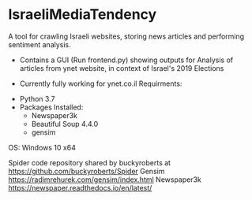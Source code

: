 # IsraeliMediaTendency

A tool for crawling Israeli websites, storing news articles and performing sentiment analysis.

- Contains a GUI (Run frontend.py) showing outputs for Analysis of articles from ynet website, in context of Israel's 2019 Elections

* Currently fully working for ynet.co.il
Requirments:
- Python 3.7
- Packages Installed:
  * Newspaper3k
  * Beautiful Soup 4.4.0
  * gensim

OS: Windows 10 x64
 
Spider code repository shared by buckyroberts at https://github.com/buckyroberts/Spider 
Gensim https://radimrehurek.com/gensim/index.html
Newspaper3k https://newspaper.readthedocs.io/en/latest/
